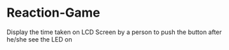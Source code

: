 # Reaction-Game
Display the time taken on LCD Screen by a person to push the button after he/she see the LED on
